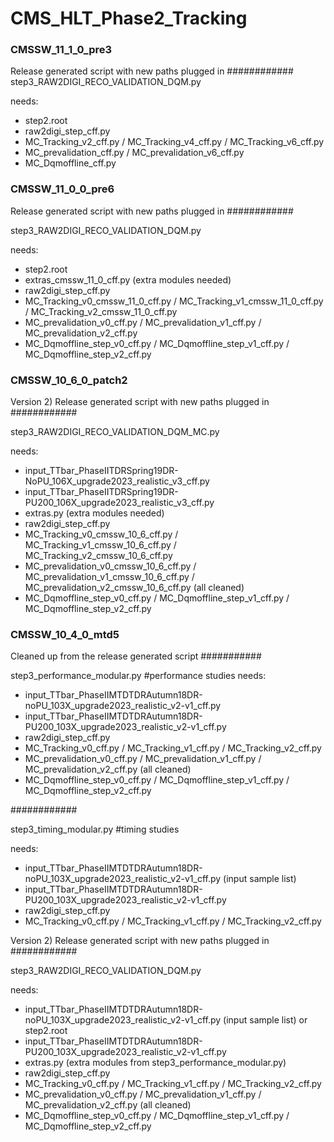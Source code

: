 # CMS_HLT_Phase2_Tracking

### CMSSW_11_1_0_pre3

Release generated script with new paths plugged in
############
step3_RAW2DIGI_RECO_VALIDATION_DQM.py 

needs:
- step2.root
- raw2digi_step_cff.py
- MC_Tracking_v2_cff.py / MC_Tracking_v4_cff.py / MC_Tracking_v6_cff.py
- MC_prevalidation_cff.py / MC_prevalidation_v6_cff.py
- MC_Dqmoffline_cff.py


### CMSSW_11_0_0_pre6

Release generated script with new paths plugged in
############

step3_RAW2DIGI_RECO_VALIDATION_DQM.py 

needs:
- step2.root
- extras_cmssw_11_0_cff.py (extra modules needed)
- raw2digi_step_cff.py
- MC_Tracking_v0_cmssw_11_0_cff.py / MC_Tracking_v1_cmssw_11_0_cff.py / MC_Tracking_v2_cmssw_11_0_cff.py
- MC_prevalidation_v0_cff.py / MC_prevalidation_v1_cff.py / MC_prevalidation_v2_cff.py
- MC_Dqmoffline_step_v0_cff.py / MC_Dqmoffline_step_v1_cff.py / MC_Dqmoffline_step_v2_cff.py



### CMSSW_10_6_0_patch2

Version 2) Release generated script with new paths plugged in
############

step3_RAW2DIGI_RECO_VALIDATION_DQM_MC.py 

needs:
- input_TTbar_PhaseIITDRSpring19DR-NoPU_106X_upgrade2023_realistic_v3_cff.py
- input_TTbar_PhaseIITDRSpring19DR-PU200_106X_upgrade2023_realistic_v3_cff.py
- extras.py (extra modules needed)
- raw2digi_step_cff.py
- MC_Tracking_v0_cmssw_10_6_cff.py / MC_Tracking_v1_cmssw_10_6_cff.py / MC_Tracking_v2_cmssw_10_6_cff.py
- MC_prevalidation_v0_cmssw_10_6_cff.py / MC_prevalidation_v1_cmssw_10_6_cff.py / MC_prevalidation_v2_cmssw_10_6_cff.py (all cleaned)
- MC_Dqmoffline_step_v0_cff.py / MC_Dqmoffline_step_v1_cff.py / MC_Dqmoffline_step_v2_cff.py






### CMSSW_10_4_0_mtd5

Cleaned up from the release generated script
###########

step3_performance_modular.py 			#performance studies
needs:

- input_TTbar_PhaseIIMTDTDRAutumn18DR-noPU_103X_upgrade2023_realistic_v2-v1_cff.py
- input_TTbar_PhaseIIMTDTDRAutumn18DR-PU200_103X_upgrade2023_realistic_v2-v1_cff.py
- raw2digi_step_cff.py
- MC_Tracking_v0_cff.py / MC_Tracking_v1_cff.py / MC_Tracking_v2_cff.py
- MC_prevalidation_v0_cff.py / MC_prevalidation_v1_cff.py / MC_prevalidation_v2_cff.py (all cleaned)
- MC_Dqmoffline_step_v0_cff.py / MC_Dqmoffline_step_v1_cff.py / MC_Dqmoffline_step_v2_cff.py

############

step3_timing_modular.py 			#timing studies

needs:
- input_TTbar_PhaseIIMTDTDRAutumn18DR-noPU_103X_upgrade2023_realistic_v2-v1_cff.py (input sample list)
- input_TTbar_PhaseIIMTDTDRAutumn18DR-PU200_103X_upgrade2023_realistic_v2-v1_cff.py
- raw2digi_step_cff.py
- MC_Tracking_v0_cff.py / MC_Tracking_v1_cff.py / MC_Tracking_v2_cff.py





Version 2) Release generated script with new paths plugged in
############

step3_RAW2DIGI_RECO_VALIDATION_DQM.py

needs:
- input_TTbar_PhaseIIMTDTDRAutumn18DR-noPU_103X_upgrade2023_realistic_v2-v1_cff.py (input sample list) or step2.root
- input_TTbar_PhaseIIMTDTDRAutumn18DR-PU200_103X_upgrade2023_realistic_v2-v1_cff.py
- extras.py (extra modules from step3_performance_modular.py)
- raw2digi_step_cff.py
- MC_Tracking_v0_cff.py / MC_Tracking_v1_cff.py / MC_Tracking_v2_cff.py
- MC_prevalidation_v0_cff.py / MC_prevalidation_v1_cff.py / MC_prevalidation_v2_cff.py (all cleaned)
- MC_Dqmoffline_step_v0_cff.py / MC_Dqmoffline_step_v1_cff.py / MC_Dqmoffline_step_v2_cff.py
